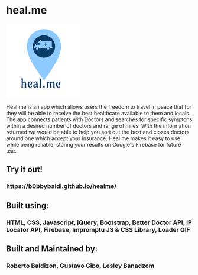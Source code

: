 
# heal.me

![logo](assets/images/2a32a7eb-1506-468b-a3bf-bb2798051cb4.png)

Heal.me is an app which allows users the freedom to travel in peace that for they will be able to receive the best healthcare available to them and locals. The app connects patients with Doctors and searches for specific symptons within a desired number of doctors and range of miles. With the information returned we would be able to help you sort out the best and closes doctors around one which accept your insurance. Heal.me makes it easy to use while being reliable, storing your results on Google's Firebase for future use. 

## Try it out!

### https://b0bbybaldi.github.io/healme/

## Built using:

### HTML, CSS, Javascript, jQuery, Bootstrap, Better Doctor API, IP Locator API, Firebase, Impromptu JS & CSS Library, Loader GIF

## Built and Maintained by:

### Roberto Baldizon, Gustavo Gibo, Lesley Banadzem
